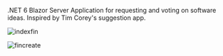

.NET 6 Blazor Server Application for requesting and voting on software ideas.  Inspired by Tim Corey's suggestion app.




![indexfin](https://user-images.githubusercontent.com/95720340/167708121-dbdb866e-fbe4-4e56-ba6d-80edf231fc09.png)

![fincreate](https://user-images.githubusercontent.com/95720340/167708152-d45ab2bd-3e3f-4e1d-889e-5ced220e0ed3.png)








